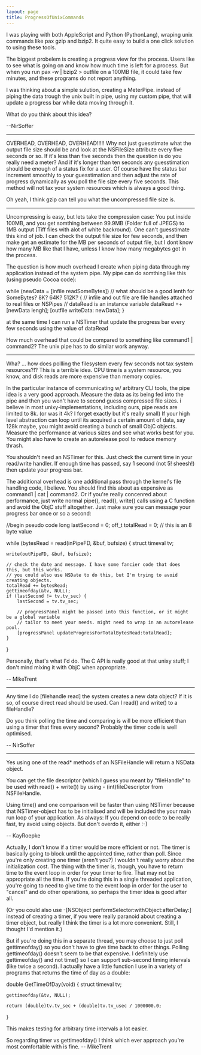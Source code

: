 ```yaml
---
layout: page
title: ProgressOfUnixCommands
---
```




I was playing with both AppleScript and Python (PythonLang), wraping unix commands like pax gzip and bzip2. It quite easy to build a one click solution to using these tools.

The biggest probelem is creating a progress view for the process. Users like to see what is going on and know how much time is left for a process. But when you run pax -w | bzip2 > outfile on a 100MB file, it could take few minutes, and these programs do not report anything.

I was thinking about a simple sulution, creating a MeterPipe. instead of piping the data trough the unix built in pipe, using my custom pipe, that will update a progress bar while data moving through it.

What do you think about this idea?

--NirSoffer

----

OVERHEAD, OVERHEAD, OVERHEAD!!!!!
Why not just guesstimate what the output file size should be and look at the NSFileSize attribute every five seconds or so. If it's less than five seconds then the question is do you really need a meter? And if it's longer than ten seconds any guesstimation should be enough of a status fix for a user. Of course have the status bar increment smoothly to your guesstimation and then adjust the rate of progress dynamically as you poll the file size every five seconds. This method will not tax your system resources which is always a good thing. 

Oh yeah, I think gzip can tell you what the uncompressed file size is.

----

Uncompressing is easy, but lets take the compression case: You put inside 100MB, and you get somthing between 99.9MB (Folder full of JPEGS) to 1MB output (Tiff files with alot of white backround). One can't guesstimate this kind of job. I can check the output file size for few seconds, and then make get an estimate for the MB per seconds of output file, but I dont know how many MB like that I have, unless I know how many megabytes got in the process.

The question is how much overhead I create when piping data through my application instead of the system pipe. My pipe can do somthing like this (using pseudo Cocoa code):

    
while (newData = [infile readSomeBytes])
// what should be a good lenth for SomeBytes? 8K? 64K? 512K?
{
    // infile and out file are file handles attached to real files or NSPipes
    // dataRead is an instance variable
    dataRead =+ [newData lengh];
    [outfile writeData: newData];
}


at the same time I can run a NSTimer that update the progress bar every few seconds using the value of dataRead

How much overhead that could be compared to something like command1 | command2? The unix pipe has to do similar work anyway.
  
----

Wha? ... how does pollling the filesystem every few seconds not tax system resources?!? This is a terrible idea. CPU time is a system resource, you know, and disk reads are more expensive than memory copies.

In the particular instance of communicating w/ arbitrary CLI tools, the pipe idea is a very good approach. Measure the data as its being fed into the pipe and then you won't have to second guess compressed file sizes. i believe in most unixy-implementations, including ours, pipe reads are limited to 8k. (or was it 4k? I forget exactly but it's really small) If your high level abstraction can loop until its acquired a certain amount of data, say 128k maybe, you might avoid creating a bunch of small ObjC objects. Measure the performance at various sizes and see what works best for you. You might also have to create an autorelease pool to reduce memory thrash.

You shouldn't need an NSTimer for this. Just check the current time in your read/write handler. If enough time has passed, say 1 second (not 5! sheesh!) then update your progress bar.

The additional overhead is one additional pass through the kernel's file handling code, I believe. You should find this about as expensive as command1 | cat | command2. Or if you're really concenred about performance, just write normal pipe(), read(), write() calls using a C function and avoid the ObjC stuff altogether. Just make sure you can message your progress bar once or so a second:

    
//begin pseudo code
long lastSecond = 0; 
off_t totalRead = 0; // this is an 8 byte value

while (bytesRead = read(inPipeFD, &buf, bufsize) {
    struct timeval tv;

    write(outPipeFD, &buf, bufsize);

    // check the date and message. I have some fancier code that does this, but this works.
    // you could also use NSDate to do this, but I'm trying to avoid creating objects.
    totalRead += bytesRead;
    gettimeofday(&tv, NULL);
    if (lastSecond != tv.tv_sec) {
        lastSecond = tv.tv_sec;

        // progressPanel might be passed into this function, or it might be a global variable
        // tailor to meet your needs. might need to wrap in an autorelease pool. 
        [progressPanel updateProgressForTotalBytesRead:totalRead];
    }
}


Personally, that's what I'd do. The C API is really good at that unixy stuff; I don't mind mixing it with ObjC when appropriate.

-- MikeTrent

----

Any time I do [filehandle read] the system creates a new data object? If it is so, of course direct read should be used. Can I read() and write() to a fileHandle?

Do you think polling the time and comparing is will be more efficient than using a timer that fires every second? Probably the timer code is well optimised. 

-- NirSoffer

----

Yes using one of the read* methods of an NSFileHandle will return a NSData object. 

You can get the file descriptor (which I guess you meant by "fileHandle" to be used with read() + write()) by using - (int)fileDescriptor from NSFileHandle.

Using time() and one comparison will be faster than using NSTimer because that NSTimer-object has to be initialised and will be included the your main run loop of your application.
As always: If you depend on code to be really fast, try avoid using objects. But don't overdo it, either :-)

-- KayRoepke

Actually, I don't know if a timer would be more efficient or not. The timer is basically going to block until the appointed time, rather than poll. Since you're only creating one timer (aren't you?) I wouldn't really worry about the initialization cost. The thing with the timer is, though, you have to return time to the event loop in order for your timer to fire. That may not be appropriate all the time. If you're doing this in a single threaded application, you're going to need to give time to the event loop in order for the user to "cancel" and do other operations, so perhaps the timer idea is good after all. 

(Or you could also use -[NSObject performSelector:withObject:afterDelay:] instead of creating a timer, if you were really paranoid about creating a timer object, but really I think the timer is a lot more convenient. Still, I thought I'd mention it.)

But if you're doing this in a separate thread, you may choose to just poll gettimeofday() so you don't have to give time back to other things. Polling gettimeofday() doesn't seem to be that expensive. I definitely use gettimeofday() and not time() so I can support sub-second timing intervals (like twice a second). I actually have a little function I use in a variety of programs that returns the time of day as a double:

    
double GetTimeOfDay(void)
{
    struct timeval tv;

    gettimeofday(&tv, NULL);

    return (double)tv.tv_sec + (double)tv.tv_usec / 1000000.0;
}


This makes testing for arbitrary time intervals a lot easier. 

So regarding timer vs gettimeofday() I think which ever approach you're most comfortable with is fine. -- MikeTrent

